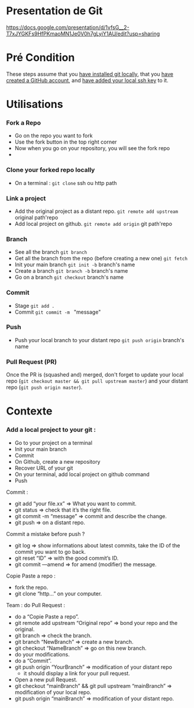 # Presentation de Git 
https://docs.google.com/presentation/d/1vfsG__2-T7xJYGKFs9HfPKmaoMN1Je0V0h7gLyiY1AU/edit?usp=sharing 

# Pré Condition
These steps assume that you [have installed git locally](https://www.atlassian.com/fr/git/tutorials/install-git), that you [have created a GitHub account](https://github.com/join), and [have added your local ssh key](https://help.github.com/en/enterprise/2.15/user/articles/adding-a-new-ssh-key-to-your-github-account) to it.

# Utilisations 

### Fork a Repo
- Go on the repo you want to fork
- Use the fork button in the top right corner
- Now when you go on your repository, you will see the fork repo
- 
### Clone your forked repo locally
- On a terminal : `git clone` ssh ou http path

### Link a project
- Add the original project as a distant repo. `git remote add upstream` original path'repo
- Add local project on github. `git remote add origin` git path'repo

### Branch 
- See all the branch `git branch`
- Get all the branch from the repo (before creating a new one)  `git fetch`
- Init your main branch `git init -b` branch's name
- Create a branch `git branch -b` branch's name
- Go on a branch `git checkout` branch's name

### Commit
- Stage `git add . `
- Commit `git commit -m ` "message"

### Push 
- Push your local branch to your distant repo `git push origin` branch's name

### Pull Request (PR)
Once the PR is (squashed and) merged, don't forget to update your local repo (`git checkout master && git pull upstream master`) and your distant repo (`git push origin master`).

# Contexte

### Add a local project to your git :

- Go to your project on a terminal
- Init your main branch
- Commit
- On Github, create a new repository
- Recover URL of your git
- On your terminal, add local project on github command
- Push

Commit : 

- git add “your file.xx” ⇒ What you want to commit.
- git status ⇒ check that it’s the right file.
- git commit -m “message” ⇒ commit and describe the change.
- git push ⇒ on a distant repo.

Commit a mistake before push ? 

- git log ⇒ show informations about latest commits, take the ID of the commit you want to go back.
- git reset “ID” ⇒ with the good commit’s ID.
- git commit —amend ⇒ for amend (modifier) the message.

Copie Paste a repo :

- fork the repo.
- git clone “http…” on your computer.

Team : do Pull Request :

- do a “Copie Paste a repo”.
- git remote add upstream “Original repo” ⇒ bond your repo and the original.
- git branch ⇒ check the branch.
- git branch “NewBranch” ⇒ create a new branch.
- git checkout “NameBranch” ⇒ go on this new branch.
- do your modifications.
- do a “Commit”.
- git push origin “YourBranch” ⇒ modification of your distant repo
    - it should display a link for your pull request.
- Open  a new pull Request.
- git checkout “mainBranch” &&  git pull upstream “mainBranch” ⇒ modification of your local repo.
- git push origin “mainBranch” ⇒ modification of your distant repo.
